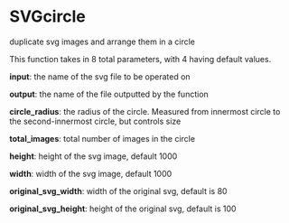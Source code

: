 # SVGcircle
duplicate svg images and arrange them in a circle


This function takes in 8 total parameters, with 4 having default values.

**input**: the name of the svg file to be operated on

**output**: the name of the file outputted by the function

**circle_radius**: the radius of the circle. Measured from innermost circle to the second-innermost circle, but controls size 

**total_images**: total number of images in the circle

**height**: height of the svg image, default 1000

**width**: width of the svg image, default 1000

**original_svg_width**: width of the original svg, default is 80

**original_svg_height**: height of the original svg, default is 100
